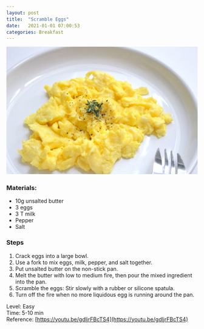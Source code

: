 ```yaml
---
layout: post
title:  "Scramble Eggs"
date:   2021-01-01 07:00:53
categories: Breakfast
---
```


[![](//raw.githubusercontent.com/nanhung/nanhung.github.io/master/img/scrambled-eggs.jpg)](//raw.githubusercontent.com/nanhung/nanhung.github.io/master/img/scrambled-eggs.jpg)

### Materials: 
- 10g unsalted butter
- 3 eggs
- 3 T milk
- Pepper
- Salt

### Steps
1. Crack eggs into a large bowl.
2. Use a fork to mix eggs, milk, pepper, and salt together.
3. Put unsalted butter on the non-stick pan.
4. Melt the butter with low to medium fire, then pour the mixed ingredient into the pan.
5. Scramble the eggs: Stir slowly with a rubber or silicone spatula.
6. Turn off the fire when no more liquidous egg is running around the pan.

Level: Easy  
Time: 5-10 min  
Reference: [https://youtu.be/gdljrFBcTS4](https://youtu.be/gdljrFBcTS4)  
